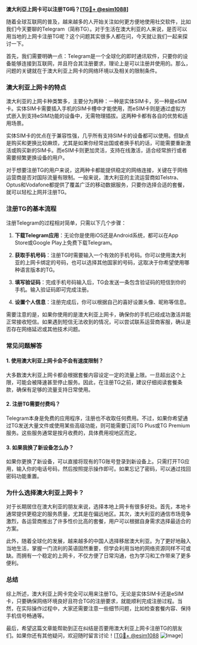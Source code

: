 **澳大利亞上网卡可以注册TG吗？[[TG💪+ @esim1088](https://t.me/s/esim1088)]**

随着全球互联网的普及，越来越多的人开始关注如何更方便地使用社交软件，比如我们今天要聊的Telegram（简称TG）。对于生活在澳大利亚的人来说，是否可以用当地的上网卡注册TG呢？这个问题其实很多人都在问，今天就让我们一起来探讨一下。

首先，我们需要明确一点：Telegram是一个全球化的即时通讯软件，只要你的设备能够连接到互联网，并且符合其注册要求，理论上是可以注册并使用的。那么，问题的关键就在于澳大利亚上网卡的网络环境以及相关的限制条件。

### **澳大利亚上网卡的特点**

澳大利亚的上网卡种类繁多，主要分为两种：一种是实体SIM卡，另一种是eSIM卡。实体SIM卡需要插入手机的SIM卡槽中才能使用，而eSIM卡则是通过虚拟方式嵌入到支持eSIM功能的设备中，无需物理插拔。这两种卡都有各自的优势和适用场景。

实体SIM卡的优点在于兼容性强，几乎所有支持SIM卡的设备都可以使用。但缺点是购买和更换比较麻烦，尤其是如果你经常出国或者换手机的话，可能需要重新激活或购买新的SIM卡。而eSIM卡则更加灵活，支持在线激活，适合经常旅行或者需要频繁更换设备的用户。

对于想要注册TG的用户来说，这两种卡都能提供稳定的网络连接，关键在于网络运营商是否对国际流量有限制。一般来说，澳大利亚的主流运营商如Telstra、Optus和Vodafone都提供了覆盖广泛的移动数据服务，只要你选择合适的套餐，就可以轻松上网并注册TG。

### **注册TG的基本流程**

注册Telegram的过程相对简单，只需以下几个步骤：

1. **下载Telegram应用**：无论你是使用iOS还是Android系统，都可以在App Store或Google Play上免费下载Telegram。
   
2. **获取手机号码**：注册TG时需要输入一个有效的手机号码。你可以使用澳大利亚的上网卡绑定的号码，也可以选择其他国家的号码，这取决于你希望使用哪种语言版本的TG。

3. **填写验证码**：完成手机号码输入后，TG会发送一条包含验证码的短信到你的手机。输入验证码即可完成注册。

4. **设置个人信息**：注册完成后，你可以根据自己的喜好设置头像、昵称等信息。

需要注意的是，如果你使用的是澳大利亚上网卡，确保你的手机已经成功激活并能正常接收短信。如果遇到短信无法收到的情况，可以尝试联系运营商客服，确认是否存在网络延迟或其他技术问题。

### **常见问题解答**

#### **1. 使用澳大利亚上网卡会不会有速度限制？**
大多数澳大利亚上网卡都会根据套餐内容设定一定的流量上限。一旦超出这个上限，可能会被降速甚至停止服务。因此，在注册TG之前，建议仔细阅读套餐条款，确保有足够的流量支持日常使用。

#### **2. 注册TG需要付费吗？**
Telegram本身是免费的应用程序，注册也不收取任何费用。不过，如果你希望通过TG发送大量文件或使用某些高级功能，则可能需要订阅TG Plus或TG Premium服务。这些服务通常是按月收费的，具体费用视地区而定。

#### **3. 如果我换了新设备怎么办？**
如果你更换了新设备，可以直接将现有的TG账号登录到新设备上。只需打开TG应用，输入你的电话号码，然后按照提示操作即可。如果忘记了密码，可以通过找回密码功能重置。

### **为什么选择澳大利亚上网卡？**

对于长期居住在澳大利亚的朋友来说，选择本地上网卡有很多好处。首先，本地卡通常提供更稳定的服务质量，尤其是在偏远地区。其次，澳大利亚的通信市场竞争激烈，各运营商推出了许多性价比高的套餐，用户可以根据自身需求选择最适合的方案。

此外，随着全球化的发展，越来越多的中国人选择移居澳大利亚。为了更好地融入当地生活，掌握一门流利的英语固然重要，但学会利用当地的网络资源同样不可或缺。而拥有一个稳定的上网卡，不仅方便了日常沟通，也为学习和工作带来了更多便利。

### **总结**

综上所述，澳大利亚上网卡完全可以用来注册TG。无论是实体SIM卡还是eSIM卡，只要确保网络环境良好且符合TG的注册要求，就能顺利完成注册过程。当然，在实际操作过程中，大家还需要注意一些细节问题，比如检查套餐内容、保持手机信号畅通等。

最后，希望这篇文章能帮助到正在纠结是否要用澳大利亚上网卡注册TG的朋友们。如果你还有其他疑问，欢迎随时留言讨论！[[TG💪+ @esim1088](https://t.me/s/esim1088) ![Image](https://i.postimg.cc/4NQfJmqS/Snipaste-2025-05-13-00-14-12.png)]